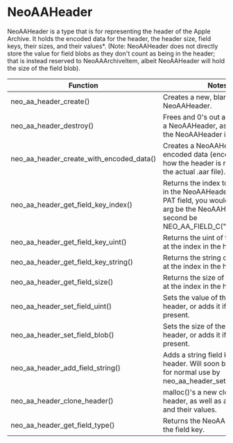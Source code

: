 # NeoAAHeader

NeoAAHeader is a type that is for representing the header of the Apple Archive. It holds the encoded data for the header, the header size, field keys, their sizes, and their values*.
(Note: NeoAAHeader does not directly store the value for field blobs as they don't count as being in the header; that is instead reserved to NeoAAArchiveItem, albeit NeoAAHeader will hold the size of the field blob).

| Function      | Notes      |
| ------------- | ------------- |
| neo_aa_header_create() | Creates a new, blank NeoAAHeader. |
| neo_aa_header_destroy() | Frees and 0's out all elements of a NeoAAHeader, as well as frees the NeoAAHeader itself. |
| neo_aa_header_create_with_encoded_data() | Creates a NeoAAHeader from encoded data (encoded data is how the header is represented in the actual .aar file). |
| neo_aa_header_get_field_key_index() | Returns the index to the field key in the NeoAAHeader. Getting the PAT field, you would use the first arg be the NeoAAHeader, and second be NEO_AA_FIELD_C("PAT"). |
| neo_aa_header_get_field_key_uint() | Returns the uint of the field key at the index in the header. |
| neo_aa_header_get_field_key_string() | Returns the string of the field key at the index in the header. |
| neo_aa_header_get_field_size() | Returns the size of the field key at the index in the header. |
| neo_aa_header_set_field_uint() | Sets the value of the uint in the header, or adds it if it is not present. |
| neo_aa_header_set_field_blob() | Sets the size of the blob in the header, or adds it if it is not present. |
| neo_aa_header_add_field_string() | Adds a string field key in the header. Will soon be deprecated for normal use by neo_aa_header_set_field_string(). |
| neo_aa_header_clone_header() | malloc()'s a new clone of the header, as well as all field keys and their values. |
| neo_aa_header_get_field_type() | Returns the NeoAAFieldType of the field key. |
